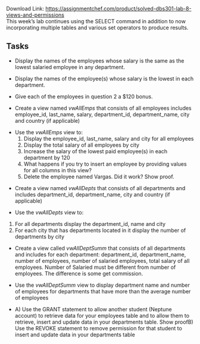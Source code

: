 Download Link: https://assignmentchef.com/product/solved-dbs301-lab-8-views-and-permissions
<br>
This week’s lab continues using the SELECT command in addition to now incorporating multiple tables and various set operators to produce results.

<h2>Tasks</h2>

<ul>

 <li>Display the names of the employees whose salary is the same as the lowest salaried employee in any department.</li>

</ul>




<ul>

 <li>Display the names of the employee(s) whose salary is the lowest in each department.</li>

</ul>




<ul>

 <li>Give each of the employees in question 2 a $120 bonus.</li>

</ul>




<ul>

 <li>Create a view named <em>vwAllEmps</em> that consists of all employees includes employee_id, last_name, salary, department_id, department_name, city and country (if applicable)</li>

</ul>




<ul>

 <li>Use the <em>vwAllEmps</em> view to:

  <ol>

   <li>Display the employee_id, last_name, salary and city for all employees</li>

   <li>Display the total salary of all employees by city</li>

   <li>Increase the salary of the lowest paid employee(s) in each department by 120</li>

   <li>What happens if you try to insert an employee by providing values for all columns in this view?</li>

   <li>Delete the employee named Vargas. Did it work? Show proof.</li>

  </ol></li>

</ul>




<ul>

 <li>Create a view named <em>vwAllDepts</em> that consists of all departments and includes department_id, department_name, city and country (if applicable)</li>

</ul>




<ul>

 <li>Use the <em>vwAllDepts</em> view to:</li>

</ul>




<ol>

 <li>For all departments display the department_id, name and city</li>

 <li>For each city that has departments located in it display the number of departments by city</li>

</ol>




<ul>

 <li>Create a view called <em>vwAllDeptSumm</em> that consists of all departments and includes for each department: department_id, department_name, number of employees, number of salaried employees, total salary of all employees. Number of Salaried must be different from number of employees. The difference is some get commission.</li>

</ul>




<ul>

 <li>Use the <em>vwAllDeptSumm</em> view to display department name and number of employees for departments that have more than the average number of employees</li>

</ul>




<ul>

 <li>A) Use the GRANT statement to allow another student (Neptune account) to retrieve data for your employees table and to allow them to retrieve, insert and update data in your departments table. Show proofB) Use the REVOKE statement to remove permission for that student to insert and update data in your departments table</li>

</ul>
